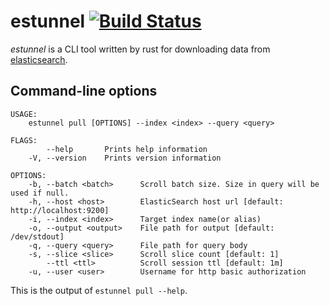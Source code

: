 # estunnel [![Build Status](https://travis-ci.org/wfxr/estunnel.svg)](https://travis-ci.org/wfxr/estunnel)

*estunnel* is a CLI tool written by rust for downloading data from [elasticsearch](https://github.com/elastic/elasticsearch).

## Command-line options
```
USAGE:
    estunnel pull [OPTIONS] --index <index> --query <query>

FLAGS:
        --help       Prints help information
    -V, --version    Prints version information

OPTIONS:
    -b, --batch <batch>      Scroll batch size. Size in query will be used if null.
    -h, --host <host>        ElasticSearch host url [default: http://localhost:9200]
    -i, --index <index>      Target index name(or alias)
    -o, --output <output>    File path for output [default: /dev/stdout]
    -q, --query <query>      File path for query body
    -s, --slice <slice>      Scroll slice count [default: 1]
        --ttl <ttl>          Scroll session ttl [default: 1m]
    -u, --user <user>        Username for http basic authorization
```

This is the output of `estunnel pull --help`.
